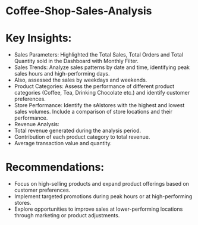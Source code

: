 # Coffee-Shop-Sales-Analysis

# Key Insights:
- Sales Parameters: Highlighted the Total Sales, Total Orders and Total Quantity sold in the Dashboard with Monthly Filter.
- Sales Trends: Analyze sales patterns by date and time, identifying peak sales hours and high-performing days.
- Also, assessed the sales by weekdays and weekends.
- Product Categories: Assess the performance of different product categories (Coffee, Tea, Drinking Chocolate etc.) and identify customer preferences.
- Store Performance: Identify the sAlstores with the highest and lowest sales volumes. Include a comparison of store locations and their performance.
- Revenue Analysis:
- Total revenue generated during the analysis period.
- Contribution of each product category to total revenue.
- Average transaction value and quantity.
# Recommendations:
- Focus on high-selling products and expand product offerings based on customer preferences.
- Implement targeted promotions during peak hours or at high-performing stores.
- Explore opportunities to improve sales at lower-performing locations through marketing or product adjustments.
